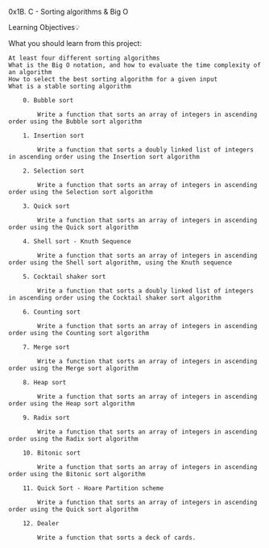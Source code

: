 0x1B. C - Sorting algorithms & Big O

Learning Objectives💡

What you should learn from this project:

    At least four different sorting algorithms
    What is the Big O notation, and how to evaluate the time complexity of an algorithm
    How to select the best sorting algorithm for a given input
    What is a stable sorting algorithm

        0. Bubble sort

            Write a function that sorts an array of integers in ascending order using the Bubble sort algorithm

        1. Insertion sort

            Write a function that sorts a doubly linked list of integers in ascending order using the Insertion sort algorithm

        2. Selection sort

            Write a function that sorts an array of integers in ascending order using the Selection sort algorithm

        3. Quick sort

            Write a function that sorts an array of integers in ascending order using the Quick sort algorithm

        4. Shell sort - Knuth Sequence

            Write a function that sorts an array of integers in ascending order using the Shell sort algorithm, using the Knuth sequence

        5. Cocktail shaker sort

            Write a function that sorts a doubly linked list of integers in ascending order using the Cocktail shaker sort algorithm

        6. Counting sort

            Write a function that sorts an array of integers in ascending order using the Counting sort algorithm

        7. Merge sort

            Write a function that sorts an array of integers in ascending order using the Merge sort algorithm

        8. Heap sort

            Write a function that sorts an array of integers in ascending order using the Heap sort algorithm

        9. Radix sort

            Write a function that sorts an array of integers in ascending order using the Radix sort algorithm

        10. Bitonic sort

            Write a function that sorts an array of integers in ascending order using the Bitonic sort algorithm

        11. Quick Sort - Hoare Partition scheme

            Write a function that sorts an array of integers in ascending order using the Quick sort algorithm

        12. Dealer

            Write a function that sorts a deck of cards.
